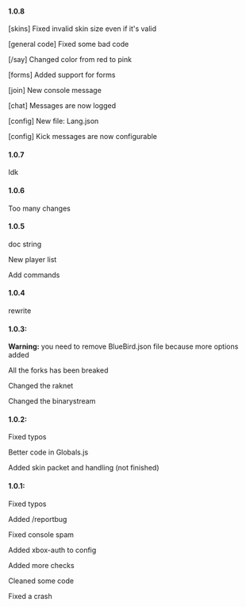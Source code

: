 #### 1.0.8


[skins] Fixed invalid skin size even if it's valid

[general code] Fixed some bad code

[/say] Changed color from red to pink

[forms] Added support for forms

[join] New console message

[chat] Messages are now logged

[config] New file: Lang.json

[config] Kick messages are now configurable

#### 1.0.7
Idk

#### 1.0.6
Too many changes

#### 1.0.5
doc string

New player list

Add commands

#### 1.0.4
rewrite

#### 1.0.3:
**Warning:** you need to remove BlueBird.json file because more options added

All the forks has been breaked

Changed the raknet

Changed the binarystream

#### 1.0.2:
Fixed typos

Better code in Globals.js

Added skin packet and handling (not finished)

#### 1.0.1:
Fixed typos

Added /reportbug

Fixed console spam

Added xbox-auth to config

Added more checks

Cleaned some code

Fixed a crash
